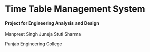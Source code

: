 # Time Table Management System
#### Project for Engineering Analysis and Design
Manpreet Singh Juneja
Stuti Sharma

Punjab Engineering College

